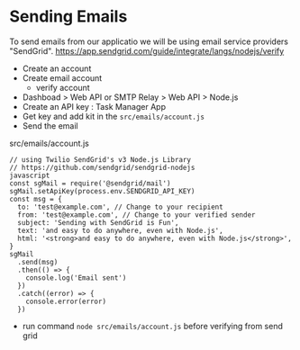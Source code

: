 # Sending Emails
To send emails from our applicatio we will be using email service providers "SendGrid".
https://app.sendgrid.com/guide/integrate/langs/nodejs/verify

- Create an account
- Create email account
  - verify account
- Dashboad > Web API or SMTP Relay > Web API > Node.js
- Create an API key : Task Manager App
- Get key and add kit in the `src/emails/account.js`
- Send the email

src/emails/account.js
```
// using Twilio SendGrid's v3 Node.js Library
// https://github.com/sendgrid/sendgrid-nodejs
javascript
const sgMail = require('@sendgrid/mail')
sgMail.setApiKey(process.env.SENDGRID_API_KEY)
const msg = {
  to: 'test@example.com', // Change to your recipient
  from: 'test@example.com', // Change to your verified sender
  subject: 'Sending with SendGrid is Fun',
  text: 'and easy to do anywhere, even with Node.js',
  html: '<strong>and easy to do anywhere, even with Node.js</strong>',
}
sgMail
  .send(msg)
  .then(() => {
    console.log('Email sent')
  })
  .catch((error) => {
    console.error(error)
  })
```
- run command `node src/emails/account.js` before verifying from send grid